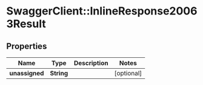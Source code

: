 # SwaggerClient::InlineResponse20063Result

## Properties
Name | Type | Description | Notes
------------ | ------------- | ------------- | -------------
**unassigned** | **String** |  | [optional] 



